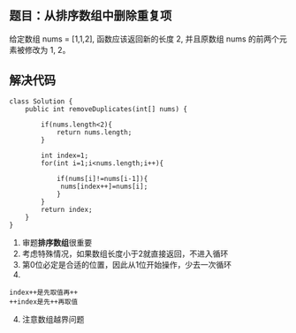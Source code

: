## 题目：从排序数组中删除重复项
给定数组 nums = [1,1,2], 
函数应该返回新的长度 2, 并且原数组 nums 的前两个元素被修改为 1, 2。


## 解决代码
```
class Solution {
    public int removeDuplicates(int[] nums) {
        
        if(nums.length<2){
            return nums.length;
        }
        
        int index=1;
        for(int i=1;i<nums.length;i++){
            
            if(nums[i]!=nums[i-1]){
             nums[index++]=nums[i];
            }
        }
        return index;
    }
}
```
1. 审题**排序数组**很重要
2. 考虑特殊情况，如果数组长度小于2就直接返回，不进入循环
2. 第0位必定是合适的位置，因此从1位开始操作，少去一次循环
3. 
```
index++是先取值再++
++index是先++再取值
```
4. 注意数组越界问题